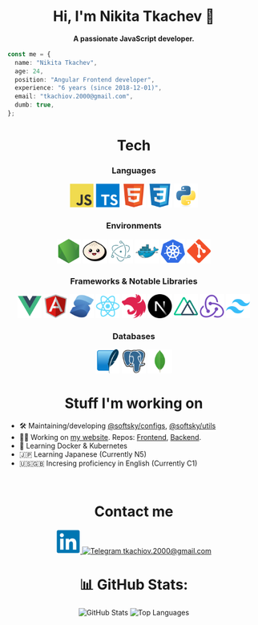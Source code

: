 <div align="center">

# Hi, I'm Nikita Tkachev 👋

**A passionate JavaScript developer.**

</div>

```ts
const me = {
  name: "Nikita Tkachev",
  age: 24,
  position: "Angular Frontend developer",
  experience: "6 years (since 2018-12-01)",
  email: "tkachiov.2000@gmail.com",
  dumb: true,
};
```

<div align="center">

# Tech

### Languages

<img src="https://raw.githubusercontent.com/devicons/devicon/master/icons/javascript/javascript-original.svg" height="48px" alt="JavaScript" title="JavaScript" />
<img src="https://raw.githubusercontent.com/devicons/devicon/master/icons/typescript/typescript-original.svg" height="48px" alt="TypeScript" title="TypeScript" />
<img src="https://raw.githubusercontent.com/devicons/devicon/master/icons/html5/html5-original.svg" height="48px" alt="HTML 5" title="HTML 5" />
<img src="https://raw.githubusercontent.com/devicons/devicon/master/icons/css3/css3-original.svg" height="48px" alt="CSS 3" title="CSS 3" />
<img src="https://raw.githubusercontent.com/devicons/devicon/master/icons/python/python-original.svg" height="48px" alt="Python" title="Python" />

### Environments

<img src="https://raw.githubusercontent.com/devicons/devicon/master/icons/nodejs/nodejs-original.svg" height="48px" alt="Node" title="Node" />
<img src="https://raw.githubusercontent.com/devicons/devicon/master/icons/bun/bun-original.svg" height="48px" alt="Bun" title="Bun" />
<img src="https://raw.githubusercontent.com/devicons/devicon/master/icons/electron/electron-original.svg" height="48px" alt="Electron" title="Electron" />
<img src="https://raw.githubusercontent.com/devicons/devicon/master/icons/docker/docker-original.svg" height="48px" alt="Docker" title="Docker" />
<img src="https://raw.githubusercontent.com/devicons/devicon/master/icons/kubernetes/kubernetes-original.svg" height="48px" alt="Kubernetes" title="Kubernetes" />
<img src="https://raw.githubusercontent.com/devicons/devicon/master/icons/git/git-original.svg" height="48px" alt="Git" title="Git" />

### Frameworks & Notable Libraries

<img src="https://raw.githubusercontent.com/devicons/devicon/master/icons/vuejs/vuejs-original.svg" height="48px" alt="Vue" title="Vue" />
<img src="https://raw.githubusercontent.com/devicons/devicon/master/icons/angularjs/angularjs-original.svg" height="48px" alt="Angular" title="Angular" />
<img src="https://raw.githubusercontent.com/devicons/devicon/master/icons/solidjs/solidjs-original.svg" height="48px" alt="Solid" title="Solid" />
<img src="https://raw.githubusercontent.com/devicons/devicon/master/icons/react/react-original.svg" height="48px" alt="React" title="React" />
<img src="https://raw.githubusercontent.com/devicons/devicon/master/icons/nestjs/nestjs-original.svg" height="48px" alt="NestJS" title="NestJS" />
<img src="https://raw.githubusercontent.com/devicons/devicon/master/icons/nextjs/nextjs-original.svg" height="48px" alt="NextJS" title="NextJS" />
<img src="https://raw.githubusercontent.com/devicons/devicon/master/icons/nuxtjs/nuxtjs-original.svg" height="48px" alt="NuxtJS" title="NuxtJS" />
<img src="https://raw.githubusercontent.com/devicons/devicon/master/icons/redux/redux-original.svg" height="48px" alt="Redux" title="Redux" />
<img src="https://raw.githubusercontent.com/devicons/devicon/master/icons/tailwindcss/tailwindcss-original.svg" height="48px" alt="Tailwind CSS" title="Tailwind CSS" />

### Databases

<img src="https://raw.githubusercontent.com/devicons/devicon/master/icons/sqlite/sqlite-original.svg" height="48px" alt="SQLite" title="SQLite" />
<img src="https://raw.githubusercontent.com/devicons/devicon/master/icons/postgresql/postgresql-original.svg" height="48px" alt="PostgreSQL" title="PostgreSQL" />
<img src="https://raw.githubusercontent.com/devicons/devicon/master/icons/mongodb/mongodb-original.svg" height="48px" alt="MongoDB" title="MongoDB" />

<br />

# Stuff I'm working on

</div>

- 🛠️ Maintaining/developing [@softsky/configs](https://github.com/SoundOfTheSky/configs), [@softsky/utils](https://github.com/SoundOfTheSky/utils)
- 🧑‍💻 Working on [my website](https://soft-sky.ru). Repos: [Frontend](https://github.com/SoundOfTheSky/sky-fe), [Backend](https://github.com/SoundOfTheSky/sky).
- 🔭 Learning Docker & Kubernetes
- 🇯🇵 Learning Japanese (Currently N5)
- 🇺🇸🇬🇧 Incresing proficiency in English (Currently C1)

<div align="center">

<br />

# Contact me

<a href="https://www.linkedin.com/in/SoundOfTheSky" target="_blank">
  <img
    alt="LinkedIn" 
    title="LinkedIn"
    src="https://raw.githubusercontent.com/devicons/devicon/master/icons/linkedin/linkedin-original.svg"
    height="48px"
  />
</a>
<a href="https://t.me/RocketPharah" target="_blank">
  <img
    alt="Telegram"
    title="Telegram"
    src="https://raw.githubusercontent.com/matomo-org/matomo-icons/master/src/socials/web.telegram.org.svg"
    height="48px"
  />
</a>
<a
  href="mailto:tkachiov.2000@gmail.com?subject=Website&body=Hi! I've seen your github profile and..."
  target="_blank"
  height="48px"
>
tkachiov.2000@gmail.com
</a>

<br />

# 📊 GitHub Stats:
<img src="https://github-readme-stats.vercel.app/api?username=SoundOfTheSky&theme=dark&hide_border=true&show_icons=true&count_private=true&include_all_commits=true" alt="GitHub Stats" title="GitHub Stats" width="400">

<img src="https://github-readme-stats.vercel.app/api/top-langs/?username=SoundOfTheSky&theme=dark&hide_border=true&layout=compact&langs_count=8" alt="Top Languages" title="Top Languages" width="400">
</div>
